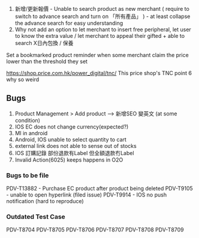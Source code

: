 
1. 新增/更新報價 - Unable to search product as new merchant ( require to switch to advance search and turn on 「所有產品」 ) - at least collapse the advance search for easy understanding
2. Why not add an option to let merchant to insert free peripheral, let user to know the extra value / let merchant to appeal their gifted + able to search X日內包換 / 保養

Set a bookmarked product reminder when some merchant claim the price lower than the threshold they set

https://shop.price.com.hk/power_digital/tnc/ This price shop's TNC point 6 why so weird
## Bugs
1. Product Management > Add product --> 新增SEO 變英文  (at some condition)
2. IOS EC does not change currency(expected?)
3. MI in android 
4. Android, IOS unable to select quantity to cart
5. external link does not able to sense out of stocks
6. IOS 訂購記錄 部份退款有Label 但全額退款冇Label
7. Invalid Action(6025) keeps happens in O2O

### Bugs to be file
PDV-T13882 - Purchase EC product after product being deleted
PDV-T9105 - unable to open hyperlink (filed issue)
PDV-T9914 - IOS no push notification (hard to reproduce)
### Outdated Test Case
PDV-T8704
PDV-T8705
PDV-T8706
PDV-T8707
PDV-T8708
PDV-T8709


